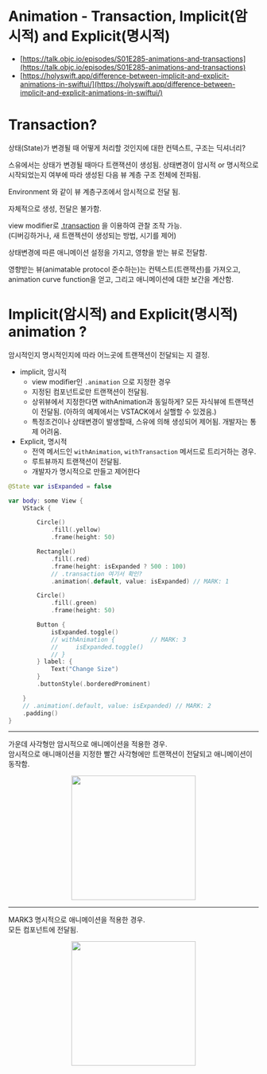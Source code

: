 # Animation - Transaction, Implicit(암시적) and Explicit(명시적)

- [https://talk.objc.io/episodes/S01E285-animations-and-transactions](https://talk.objc.io/episodes/S01E285-animations-and-transactions)
- [https://holyswift.app/difference-between-implicit-and-explicit-animations-in-swiftui/](https://holyswift.app/difference-between-implicit-and-explicit-animations-in-swiftui/)

# Transaction?

상태(State)가 변경될 때 어떻게 처리할 것인지에 대한 컨텍스트, 구조는 딕셔너리?

스유에서는 상태가 변경될 때마다 트랜잭션이 생성됨. 상태변경이 암시적 or 명시적으로 시작되었는지 여부에 따라 생성된 다음 뷰 계층 구조 전체에 전파됨. 

Environment 와 같이 뷰 계층구조에서 암시적으로 전달 됨.  

자체적으로 생성, 전달은 불가함. 

view modifier로 [.transaction](https://developer.apple.com/documentation/swiftui/view/transaction(_:)) 을 이용하여 관찰 조작 가능.  
(디버깅하거나, 새 트랜젝션이 생성되는 방법, 시기를 제어)  

상태변경에 따른 애니메이션 설정을 가지고, 영향을 받는 뷰로 전달함. 

영향받는 뷰(animatable protocol 준수하는)는 컨텍스트(트랜잭션)를 가져오고, animation curve function을 얻고, 그리고 애니메이션에 대한 보간을 계산함. 




# Implicit(암시적) and Explicit(명시적) animation ?

암시적인지 명시적인지에 따라 어느곳에 트랜잭션이 전달되는 지 결정. 

* implicit, 암시적
  - view modifier인 ```.animation``` 으로 지정한 경우
  - 지정된 컴포넌트로만 트랜잭션이 전달됨.
  - 상위뷰에서 지정한다면 withAnimation과 동일하게? 모든 자식뷰에 트랜잭션이 전달됨. (아하의 예제에서는 VSTACK에서 실핼할 수 있겠음.)
  - 특정조건이나 상태변경이 발생할때, 스유에 의해 생성되어 제어됨. 개발자는 통제 어려움. 
* Explicit, 명시적
  - 전역 메서드인 ```withAnimation```, ```withTransaction``` 메서드로 트리거하는 경우.
  - 루트뷰까지 트랜잭션이 전달됨.
  - 개발자가 명시적으로 만들고 제어한다



```swift
@State var isExpanded = false

var body: some View {
    VStack {

        Circle()
            .fill(.yellow)
            .frame(height: 50)

        Rectangle()
            .fill(.red)
            .frame(height: isExpanded ? 500 : 100)
            // .transaction 여기서 확인?
            .animation(.default, value: isExpanded) // MARK: 1

        Circle()
            .fill(.green)
            .frame(height: 50)

        Button {
            isExpanded.toggle()
            // withAnimation {          // MARK: 3
            //     isExpanded.toggle()
            // }
        } label: {
            Text("Change Size")
        }
        .buttonStyle(.borderedProminent)

    }
    // .animation(.default, value: isExpanded) // MARK: 2
    .padding()
}
```

---

가운데 사각형만 암시적으로 애니메이션을 적용한 경우.   
암시적으로 애니매이션을 지정한 빨간 사각형에만 트랜잭션이 전달되고 애니메이션이 동작함.  

<p align="center">
  <img height="250" src="https://github.com/jaehoon9186/study/assets/83233720/75c46bd9-af41-4c14-933b-a75926c5a685">
</p>


---

MARK3 명시적으로 애니메이션을 적용한 경우.  
모든 컴포넌트에 전달됨.  

<p align="center">
  <img height="250" src="https://github.com/jaehoon9186/study/assets/83233720/f95c75b7-d047-4cee-870a-193beebf5151">
</p>


